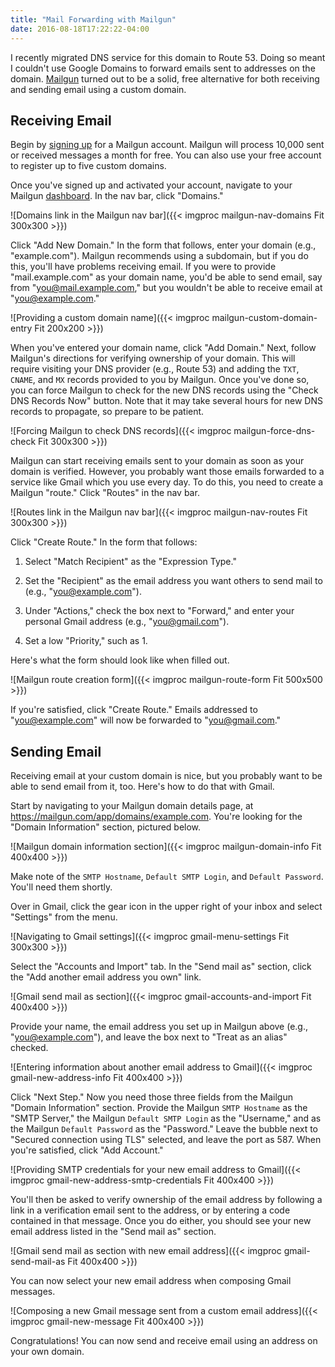 ```yaml
---
title: "Mail Forwarding with Mailgun"
date: 2016-08-18T17:22:22-04:00
---
```


I recently migrated DNS service for this domain to Route 53. Doing so meant I couldn't use Google Domains to forward emails sent to addresses on the domain. [Mailgun](https://mailgun.com) turned out to be a solid, free alternative for both receiving and sending email using a custom domain.

## Receiving Email

Begin by [signing up](https://mailgun.com/signup) for a Mailgun account. Mailgun will process 10,000 sent or received messages a month for free. You can also use your free account to register up to five custom domains.

Once you've signed up and activated your account, navigate to your Mailgun [dashboard](https://mailgun.com/app/dashboard). In the nav bar, click "Domains."

![Domains link in the Mailgun nav bar]({{< imgproc mailgun-nav-domains Fit 300x300 >}})

Click "Add New Domain." In the form that follows, enter your domain (e.g., "example.com"). Mailgun recommends using a subdomain, but if you do this, you'll have problems receiving email. If you were to provide "mail.example.com" as your domain name, you'd be able to send email, say from "you@mail.example.com," but you wouldn't be able to receive email at "you@example.com."

![Providing a custom domain name]({{< imgproc mailgun-custom-domain-entry Fit 200x200 >}})

When you've entered your domain name, click "Add Domain." Next, follow Mailgun's directions for verifying ownership of your domain. This will require visiting your DNS provider (e.g., Route 53) and adding the `TXT`, `CNAME`, and `MX` records provided to you by Mailgun. Once you've done so, you can force Mailgun to check for the new DNS records using the "Check DNS Records Now" button. Note that it may take several hours for new DNS records to propagate, so prepare to be patient.

![Forcing Mailgun to check DNS records]({{< imgproc mailgun-force-dns-check Fit 300x300 >}})

Mailgun can start receiving emails sent to your domain as soon as your domain is verified. However, you probably want those emails forwarded to a service like Gmail which you use every day. To do this, you need to create a Mailgun "route." Click "Routes" in the nav bar.

![Routes link in the Mailgun nav bar]({{< imgproc mailgun-nav-routes Fit 300x300 >}})

Click "Create Route." In the form that follows:

1. Select "Match Recipient" as the "Expression Type."

2. Set the "Recipient" as the email address you want others to send mail to (e.g., "you@example.com").

3. Under "Actions," check the box next to "Forward," and enter your personal Gmail address (e.g., "you@gmail.com").

4. Set a low "Priority," such as 1.

Here's what the form should look like when filled out.

![Mailgun route creation form]({{< imgproc mailgun-route-form Fit 500x500 >}})

If you're satisfied, click "Create Route." Emails addressed to "you@example.com" will now be forwarded to "you@gmail.com."

## Sending Email

Receiving email at your custom domain is nice, but you probably want to be able to send email from it, too. Here's how to do that with Gmail.

Start by navigating to your Mailgun domain details page, at https://mailgun.com/app/domains/example.com. You're looking for the "Domain Information" section, pictured below.

![Mailgun domain information section]({{< imgproc mailgun-domain-info Fit 400x400 >}})

Make note of the `SMTP Hostname`, `Default SMTP Login`, and `Default Password`. You'll need them shortly.

Over in Gmail, click the gear icon in the upper right of your inbox and select "Settings" from the menu.

![Navigating to Gmail settings]({{< imgproc gmail-menu-settings Fit 300x300 >}})

Select the "Accounts and Import" tab. In the "Send mail as" section, click the "Add another email address you own" link.

![Gmail send mail as section]({{< imgproc gmail-accounts-and-import Fit 400x400 >}})

Provide your name, the email address you set up in Mailgun above (e.g., "you@example.com"), and leave the box next to "Treat as an alias" checked.

![Entering information about another email address to Gmail]({{< imgproc gmail-new-address-info Fit 400x400 >}})

Click "Next Step." Now you need those three fields from the Mailgun "Domain Information" section. Provide the Mailgun `SMTP Hostname` as the "SMTP Server," the Mailgun `Default SMTP Login` as the "Username," and as the Mailgun `Default Password` as the "Password." Leave the bubble next to "Secured connection using TLS" selected, and leave the port as 587. When you're satisfied, click "Add Account."

![Providing SMTP credentials for your new email address to Gmail]({{< imgproc gmail-new-address-smtp-credentials Fit 400x400 >}})

You'll then be asked to verify ownership of the email address by following a link in a verification email sent to the address, or by entering a code contained in that message. Once you do either, you should see your new email address listed in the "Send mail as" section.

![Gmail send mail as section with new email address]({{< imgproc gmail-send-mail-as Fit 400x400 >}})

You can now select your new email address when composing Gmail messages.

![Composing a new Gmail message sent from a custom email address]({{< imgproc gmail-new-message Fit 400x400 >}})

Congratulations! You can now send and receive email using an address on your own domain.
